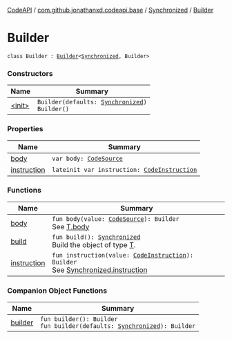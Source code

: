 [CodeAPI](../../../index.md) / [com.github.jonathanxd.codeapi.base](../../index.md) / [Synchronized](../index.md) / [Builder](.)

# Builder

`class Builder : `[`Builder`](../../-body-holder/-builder/index.md)`<`[`Synchronized`](../index.md)`, Builder>`

### Constructors

| Name | Summary |
|---|---|
| [&lt;init&gt;](-init-.md) | `Builder(defaults: `[`Synchronized`](../index.md)`)`<br>`Builder()` |

### Properties

| Name | Summary |
|---|---|
| [body](body.md) | `var body: `[`CodeSource`](../../../com.github.jonathanxd.codeapi/-code-source/index.md) |
| [instruction](instruction.md) | `lateinit var instruction: `[`CodeInstruction`](../../../com.github.jonathanxd.codeapi/-code-instruction.md) |

### Functions

| Name | Summary |
|---|---|
| [body](body.md) | `fun body(value: `[`CodeSource`](../../../com.github.jonathanxd.codeapi/-code-source/index.md)`): Builder`<br>See [T.body](#) |
| [build](build.md) | `fun build(): `[`Synchronized`](../index.md)<br>Build the object of type [T](#). |
| [instruction](instruction.md) | `fun instruction(value: `[`CodeInstruction`](../../../com.github.jonathanxd.codeapi/-code-instruction.md)`): Builder`<br>See [Synchronized.instruction](../instruction.md) |

### Companion Object Functions

| Name | Summary |
|---|---|
| [builder](builder.md) | `fun builder(): Builder`<br>`fun builder(defaults: `[`Synchronized`](../index.md)`): Builder` |
